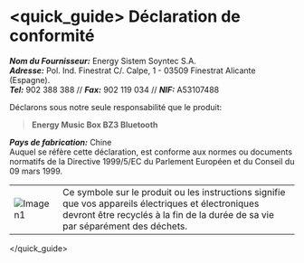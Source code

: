 # <quick_guide> Déclaration de conformité

_**Nom du Fournisseur:**_ Energy Sistem Soyntec S.A.  
_**Adresse:**_ Pol. Ind. Finestrat C/. Calpe, 1 - 03509 Finestrat Alicante (Espagne).  
_**Tel:**_ 902 388 388 // _**Fax:**_ 902 119 034 // _**NIF:**_  A53107488  


Déclarons sous notre seule responsabilité que le produit:

>**Energy Music Box BZ3 Bluetooth**

_**Pays de fabrication:**_ Chine  
Auquel se réfère cette déclaration, est conforme aux normes ou documents normatifs de la Directive 1999/5/EC du Parlement Européen et du Conseil du 09 mars 1999.

|  |  |
|:-------|:-------|
|![Imagen1](http://static.energysistem.com/images/manuals/39930/52d42d0e441fc.jpg) |Ce symbole sur le produit ou les instructions signifie que vos appareils électriques et électroniques devront être recyclés à la fin de la durée de sa vie par séparément des déchets.|

</quick_guide>
